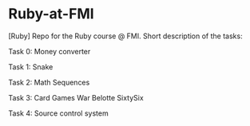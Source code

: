 # Ruby-at-FMI
[Ruby] Repo for the Ruby course @ FMI.
Short description of the tasks:

Task 0: Money converter 

Task 1: Snake

Task 2: Math Sequences

Task 3: Card Games
    War
    Belotte
    SixtySix
    
Task 4: Source control system
